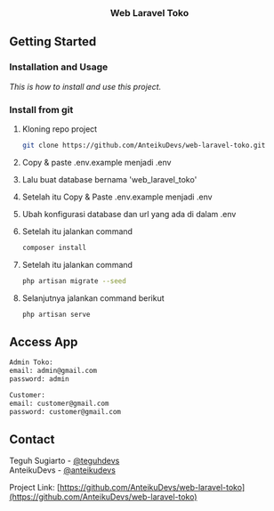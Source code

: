 
<br />

<h3 align="center">Web Laravel Toko</h3>

<!-- GETTING STARTED -->
## Getting Started
### Installation and Usage

_This is how to install and use this project._

### Install from git

1. Kloning repo project

   ```sh
   git clone https://github.com/AnteikuDevs/web-laravel-toko.git
   ```
2. Copy & paste .env.example menjadi .env
3. Lalu buat database bernama 'web_laravel_toko'
4. Setelah itu Copy & Paste .env.example menjadi .env 
5. Ubah konfigurasi database dan url yang ada di dalam .env
6. Setelah itu jalankan command
   ```sh
   composer install
   ```
7. Setelah itu jalankan command
   ```sh
   php artisan migrate --seed
   ```
8. Selanjutnya jalankan command berikut

   ```sh
   php artisan serve
   ```

## Access App

```txt
Admin Toko:
email: admin@gmail.com
password: admin

Customer:
email: customer@gmail.com
password: customer@gmail.com
```

<!-- CONTACT -->
## Contact

Teguh Sugiarto - [@teguhdevs](https://instagram.com/teguhdevs) <br>
AnteikuDevs - [@anteikudevs](https://instagram.com/anteikudevs)

Project Link: [https://github.com/AnteikuDevs/web-laravel-toko](https://github.com/AnteikuDevs/web-laravel-toko)

